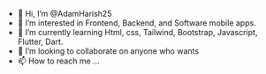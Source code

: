 - 👋 Hi, I’m @AdamHarish25
- 👀 I’m interested in Frontend, Backend, and Software mobile apps. 
- 🌱 I’m currently learning Html, css, Tailwind, Bootstrap, Javascript, Flutter, Dart.
- 💞️ I’m looking to collaborate on anyone who wants
- 📫 How to reach me ...

<!---
AdamHarish25/AdamHarish25 is a ✨ special ✨ repository because its `README.md` (this file) appears on your GitHub profile.
You can click the Preview link to take a look at your changes.
--->

